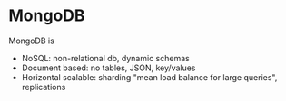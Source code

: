 # MongoDB

MongoDB is 
  + NoSQL: non-relational db, dynamic schemas 
  + Document based: no tables, JSON, key/values
  + Horizontal scalable: sharding "mean load balance for large queries", replications
